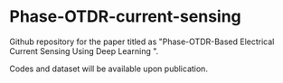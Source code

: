 # Phase-OTDR-current-sensing

Github repository for the paper titled as "Phase-OTDR-Based Electrical Current Sensing Using Deep Learning ". 

Codes and dataset will be available upon publication. 
